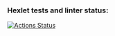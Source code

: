 ### Hexlet tests and linter status:
[![Actions Status](https://github.com/rumbks/python-project-83/workflows/hexlet-check/badge.svg)](https://github.com/rumbks/python-project-83/actions)